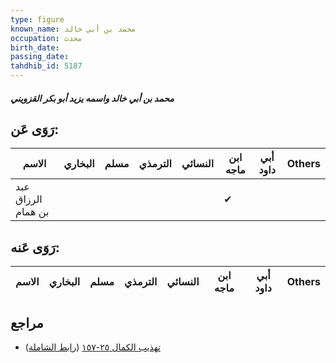 ```yaml
---
type: figure
known_name: محمد بن أبي خالد
occupation: محدث
birth_date:
passing_date:
tahdhib_id: 5187
---
```

##### محمد بن أبي خالد واسمه يزيد أبو بكر القزويني

## رَوَى عَن:
| الاسم              | البخاري | مسلم | الترمذي | النسائي | ابن ماجه | أبي داود | Others |
| ------------------ | ------- | ---- | ------- | ------- | -------- | -------- | ------ |
| عبد الرزاق بن همام |         |      |         |         | ✔        |          |        |
## رَوَى عَنه:
| الاسم | البخاري | مسلم | الترمذي | النسائي | ابن ماجه | أبي داود | Others |
| ----- | ------- | ---- | ------- | ------- | -------- | -------- | ------ |
## مراجع
- [تهذيب الكمال ٢٥-١٥٧](obsidian://open?vault=Tahdhib-al-Kamal&file=Figures/٥١٨٧-محمد%20بن%20أبي%20خالد%20واسمه%20يزيد%20أبو%20بكر%20القزويني) ([رابط الشاملة](https://shamela.ws/book/3722/13250))